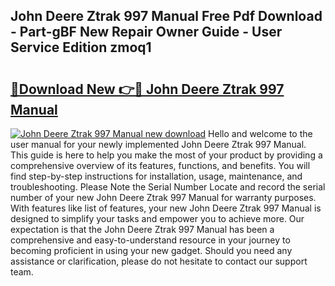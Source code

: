 ## John Deere Ztrak 997 Manual Free Pdf Download - Part-gBF New Repair Owner Guide - User Service Edition zmoq1

# <h2><a href="http://bc23453.oget.top/?id=John+Deere+Ztrak+997+Manual">🔗Download New 👉🔴 John Deere Ztrak 997 Manual</a></h2>

[![John Deere Ztrak 997 Manual new download](https://i.imgur.com/5g1atiW.png)](http://bc23453.oget.top/?id=John+Deere+Ztrak+997+Manual)
Hello and welcome to the user manual for your newly implemented John Deere Ztrak 997 Manual. This guide is here to help you make the most of your product by providing a comprehensive overview of its features, functions, and benefits. You will find step-by-step instructions for installation, usage, maintenance, and troubleshooting. Please Note the Serial Number Locate and record the serial number of your new John Deere Ztrak 997 Manual for warranty purposes. With features like list of features, your new John Deere Ztrak 997 Manual is designed to simplify your tasks and empower you to achieve more. Our expectation is that the John Deere Ztrak 997 Manual has been a comprehensive and easy-to-understand resource in your journey to becoming proficient in using your new gadget. Should you need any assistance or clarification, please do not hesitate to contact our support team.
